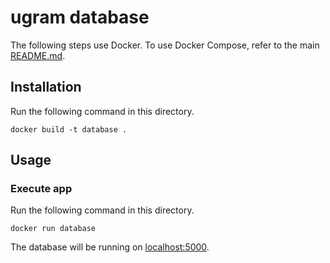 # ugram database

The following steps use Docker. To use Docker Compose, refer to the main [README.md](../README.md).

## Installation

Run the following command in this directory.

```shell
docker build -t database .
```

## Usage

### Execute app

Run the following command in this directory.

```shell
docker run database
```

The database will be running on [localhost:5000](http://localhost:5000).
